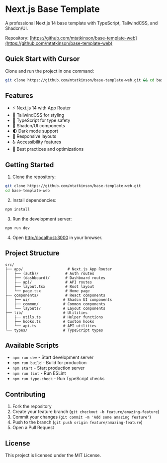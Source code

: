 # Next.js Base Template

A professional Next.js 14 base template with TypeScript, TailwindCSS, and Shadcn/UI.

Repository: [https://github.com/mtatkinson/base-template-web](https://github.com/mtatkinson/base-template-web)

## Quick Start with Cursor

Clone and run the project in one command:
```bash
git clone https://github.com/mtatkinson/base-template-web.git && cd base-template-web && npm install && npm run dev
```

## Features

- ⚡️ Next.js 14 with App Router
- 🎨 TailwindCSS for styling
- 🎯 TypeScript for type safety
- 🎪 Shadcn/UI components
- 🌓 Dark mode support
- 📱 Responsive layouts
- ♿️ Accessibility features
- 🚀 Best practices and optimizations

## Getting Started

1. Clone the repository:
```bash
git clone https://github.com/mtatkinson/base-template-web.git
cd base-template-web
```

2. Install dependencies:
```bash
npm install
```

3. Run the development server:
```bash
npm run dev
```

4. Open [http://localhost:3000](http://localhost:3000) in your browser.

## Project Structure

```
src/
├── app/                    # Next.js App Router
│   ├── (auth)/            # Auth routes
│   ├── (dashboard)/       # Dashboard routes
│   ├── api/               # API routes
│   ├── layout.tsx         # Root layout
│   └── page.tsx           # Home page
├── components/            # React components
│   ├── ui/               # Shadcn UI components
│   ├── common/           # Common components
│   └── layouts/          # Layout components
├── lib/                  # Utilities
│   ├── utils.ts          # Helper functions
│   ├── hooks.ts          # Custom hooks
│   └── api.ts            # API utilities
└── types/                # TypeScript types
```

## Available Scripts

- `npm run dev` - Start development server
- `npm run build` - Build for production
- `npm start` - Start production server
- `npm run lint` - Run ESLint
- `npm run type-check` - Run TypeScript checks

## Contributing

1. Fork the repository
2. Create your feature branch (`git checkout -b feature/amazing-feature`)
3. Commit your changes (`git commit -m 'Add some amazing feature'`)
4. Push to the branch (`git push origin feature/amazing-feature`)
5. Open a Pull Request

## License

This project is licensed under the MIT License.
